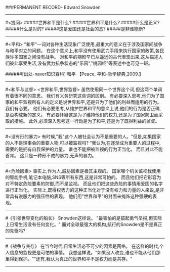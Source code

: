 ###PERMANENT RECORD- Edward Snowden
****
#<提问>
#####世界和平是什么?
#####世界和平是什么?
#####什么是正义?
#####什么是对的?
#####这是爱国还是社会的恶?
#####是非谁能断?
****
#<平和>
"和平"一词对各种生活现象广泛使用,最重大的意义在于涉及国家间战争与和平对立的问题。 在这个意义上,和平没有使用武力手段来执行国家的政策,各民族许多国家之间没有战争。 对和平的期盼早已从遥远的古代表现出来,这从描述人们彼此享受生活,没有武力抗争状态的"乐园","桃园经"等表述中也可见一斑。

######[出处-naver知识百科] 和平 【Peace, 平和-哲学辞典,2009.】
****
#<和平与监督>
<世界和平,世界监督> 虽然使用同一个世界这个词,但这两个单词有着很不同的意思。 我们有义务研究这些词的区别。 有必要深入思考,他们为了国家的和平监视所有人的定义是说世界和平,还是只为了他们的利益而适用的行为。我们有必要。 他们有必要思考,从维护世界和平的意义上说,他们的行为是否正确,是否构成新的定义。 有必要怀疑这是为了维持他们的权力,还是为了国家防卫而采取的措施。 此外,必须深入思考这一行动是为了和平,还是为了既得利益的监督。
****

#<没有形的暴力>
有时候,"我"这个人被社会认为不是重要的人。"但是,如果国家的人不是理事会的重要人物,可以被监视吗? “我认为,在逐渐成为重要人的过程中,需要的是拥有自我保护的力量。 谁也不能把被监视的行为正当化。 而且对此不能首肯。 这只是一种形不成的暴力,无声的暴力。
****


#<危险因素>
事实上,作为人,威胁因素是极其主观的。 国家哪个机关监视我使用的智能手机,笔记本电脑,SNS等所有东西,这是非常可怕的。 而且他们把它形容为对不特定危险要素的防御,而不是监视。 而且他们把这些危险的事情用爱国的名字进行正当化。 实际上,既得权势力的这种正当化对于没有权力和力量的人来说,是非常具有说服力的强压性的表现。 他们用"世界和平"的封面来掩饰这种强硬的表现。
****
#《引领世界变化的船长》
Snowden这样说。 "最害怕的是鼓起勇气举报,但实际上日常生活没有任何变化。" 面对全球最强大的机构,航行的Snowden是不是真正的先驱吗?
****
#《战争与共存》
在当今时代,日常生活必不可少的因素是网络。 在这样的时代,个人信息的监视更是可怕的事情。 我想这样说。"如果没人改变,谁也不能从他们那里得到保护。""还有,我认为真正的世界和平不是权力而是共存。"
****
